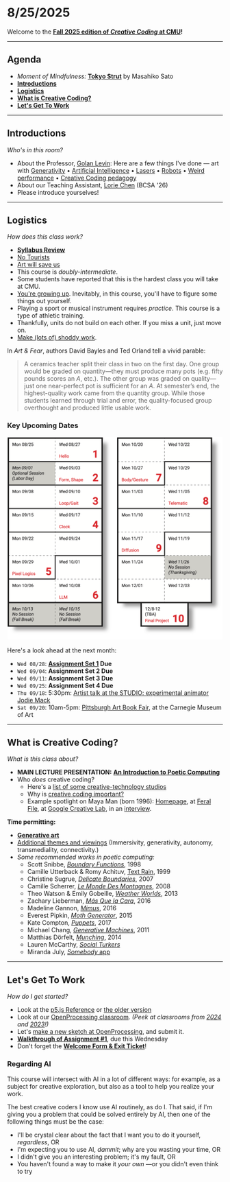 # 8/25/2025

Welcome to the **[Fall 2025 edition of *Creative Coding* at CMU](https://github.com/golanlevin/60-212/blob/main/2025/readme.md)!**

---

## Agenda

* *Moment of Mindfulness:* [**Tokyo Strut**](https://www.youtube.com/watch?v=4M-j0Wnjb7Q&t=6s) by Masahiko Sato
* [**Introductions**](#introductions) 
* [**Logistics**](#logistics) 
* [**What is Creative Coding?**](#what-is-creative-coding)
* [**Let's Get To Work**](#lets-get-to-work) 


---
## Introductions

*Who's in this room?*

* About the Professor, [Golan Levin](https://art.cmu.edu/people/golan-levin/): Here are a few things I've done — art with [Generativity](https://www.artblocks.io/collection/cytographia-by-golan-levin) • [Artificial Intelligence](https://github.com/golanlevin/AmbigrammaticFigures) • [Lasers](http://flong.com/archive/projects/gpp-ii/index.html) • [Robots](http://flong.com/archive/projects/snout/index.html) • [Weird performance](http://flong.com/archive/projects/messa/index.html) • [Creative Coding pedagogy](https://mitpress.mit.edu/9780262542043/code-as-creative-medium/)
* About our Teaching Assistant, [Lorie Chen](https://www.loriechen.com/) (BCSA '26)
* Please introduce yourselves! 


---
## Logistics

*How does this class work?*

* [**Syllabus Review**](../syllabus/60-212_syllabus_fall2025.md)
* [No Tourists](../../2024/daily_notes/images/0826/no-tourists.jpg) 
* [Art will save us](../../2024/daily_notes/images/0826/maeda_nyt.jpg)
* This course is *doubly-intermediate*.
* Some students have reported that this is the hardest class you will take at CMU.
* [You're growing up](../../2024/daily_notes/images/0826/baby-bird-worm.gif). Inevitably, in this course, you'll have to figure some things out yourself.
* Playing a sport or musical instrument requires *practice*. This course is a type of athletic training. 
* Thankfully, units do not build on each other. If you miss a unit, just move on.
* [Make (lots of) shoddy work](images/fast-cheap-good.jpg).

In *Art & Fear*, authors David Bayles and Ted Orland tell a vivid parable:
>  A ceramics teacher split their class in two on the first day. One group would be graded on quantity—they must produce many pots (e.g. fifty pounds scores an *A*, etc.). The other group was graded on quality—just one near-perfect pot is sufficient for an *A*. At semester’s end, the highest-quality work came from the quantity group. While those students learned through trial and error, the quality-focused group overthought and produced little usable work.

### Key Upcoming Dates

<img src="../syllabus/60-212_2025_schedule.png" width="512">

Here's a look ahead at the next month:

* `Wed 08/28`: **[Assignment Set 1](../assignments/assignment_1.md) Due**
* `Wed 09/04`: **Assignment Set 2 Due**
* `Wed 09/11`: **Assignment Set 3 Due**
* `Wed 09/25`: **Assignment Set 4 Due**
* `Thu 09/18`: 5:30pm: [Artist talk at the STUDIO: experimental animator Jodie Mack](https://studioforcreativeinquiry.org/events/jodiemack25)
* `Sat 09/20`: 10am-5pm: [Pittsburgh Art Book Fair](https://carnegieart.org/event/pittsburgh-art-book-fair-2025/), at the Carnegie Museum of Art

---

## What is Creative Coding?

*What is this class about?*

* **MAIN LECTURE PRESENTATION:** [**An Introduction to Poetic Computing**](https://github.com/golanlevin/lectures/blob/master/lecture_introduction/readme.md)
* Who *does* creative coding?
  * Here's a [list of some creative-technology studios](../../resources/studios.md)
  * Why is [creative coding important?](https://github.com/golanlevin/60-212/blob/main/2024/daily_notes/importance.md)
  * Example spotlight on Maya Man (born 1996): [Homepage](https://mayaontheinter.net/), at [Feral File](https://feralfile.com/explore/artists/maya-man-75d), at [Google Creative Lab](https://experiments.withgoogle.com/billtjonesai), in an [interview](https://verse.works/journal/in-conversation-with-maya-man-im-feeling-lucky-2).


**Time permitting:**

* [**Generative art**](https://github.com/golanlevin/60-120/blob/main/2025/lectures/creative_code/readme.md)
* [Additional themes and viewings](https://courses.ideate.cmu.edu/60-212/s2022/daily-notes/01-19-hello/themes-and-viewings/) (Immersivity, generativity, autonomy, transmediality, connectivity.)
* *Some recommended works in poetic computing:*
	* Scott Snibbe, [*Boundary Functions*](https://www.snibbe.com/digital-art#/projects/interactive/boundaryfunctions/), 1998
	* Camille Utterback & Romy Achituv, [Text Rain](https://www.youtube.com/watch?v=f_u3sSffS78), 1999
	* Christine Sugrue, [*Delicate Boundaries*](http://csugrue.com/delicateboundaries/), 2007
	* Camille Scherrer, [*Le Monde Des Montagnes*](https://vimeo.com/49153795), 2008
	* Theo Watson & Emily Gobeille, [*Weather Worlds*](http://design-io.com/projects/WeatherWorlds/), 2013
	* Zachary Lieberman, [*Más Que la Cara*](https://vimeo.com/211271693), 2016
	* Madeline Gannon, [*Mimus*](https://atonaton.com/mimus/), 2016
	* Everest Pipkin, [*Moth Generator*](https://twitter.com/mothgenerator), 2015
	* Kate Compton, [*Puppets*](http://www.galaxykate.com/apps/unpublic/puppet/index.html), 2017
	* Michael Chang, [*Generative Machines*](https://web.archive.org/web/20200513075153/http://machines.chromeexperiments.com/), 2011
	* Matthias Dörfelt, [*Munching*](https://www.mokafolio.de/works/Munching), 2014
	* Lauren McCarthy, [*Social Turkers*](http://lauren-mccarthy.com/Social-Turkers)
	* Miranda July, [*Somebody* app](https://vimeo.com/105256055)

---
## Let's Get To Work

*How do I get started?*

* Look at the [p5.js Reference](https://p5js.org/reference/) or [the older version](https://archive.p5js.org/reference/)
* Look at our [OpenProcessing classroom](https://openprocessing.org/class/100952#/). *(Peek at classrooms from [2024](https://openprocessing.org/class/93074#/) and [2023](https://openprocessing.org/class/86356#/)!)*
* Let's [make a new sketch at OpenProcessing](https://openprocessing.org/sketch/create), and submit it.
* [**Walkthrough of Assignment #1**](../assignments/assignment_1.md), due this Wednesday
* Don't forget the [**Welcome Form & Exit Ticket**](https://forms.gle/L4FDuXApCnWMobiX7)!

### Regarding AI

This course will intersect with AI in a lot of different ways: for example, as a subject for creative exploration, but also as a tool to help you realize your work. 

The best creative coders I know use AI routinely, as do I. That said, if I'm giving you a problem that could be solved entirely by AI, then one of the following things must be the case:

* I'll be crystal clear about the fact that I want you to do it yourself, *regardless*, OR
* I'm expecting you to use AI, *dammit*; why are you wasting your time, OR
* I didn't give you an interesting problem; it's my fault, OR
* You haven't found a way to make it *your own* —or you didn't even think to try


